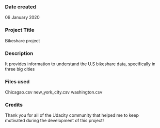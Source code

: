 ### Date created
09 January 2020
### Project Title
Bikeshare project
### Description
It provides information to understand the U.S bikeshare data, specifically in three big cities 
### Files used
Chicagao.csv
new_york_city.csv
washington.csv
### Credits
Thank you for all of the Udacity community that helped me to keep motivated during the development of this project!
